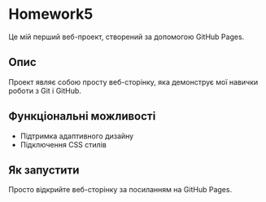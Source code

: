 # Homework5

Це мій перший веб-проект, створений за допомогою GitHub Pages.

## Опис
Проект являє собою просту веб-сторінку, яка демонструє мої навички роботи з Git і GitHub.

## Функціональні можливості
- Підтримка адаптивного дизайну
- Підключення CSS стилів

## Як запустити
Просто відкрийте веб-сторінку за посиланням на GitHub Pages.
